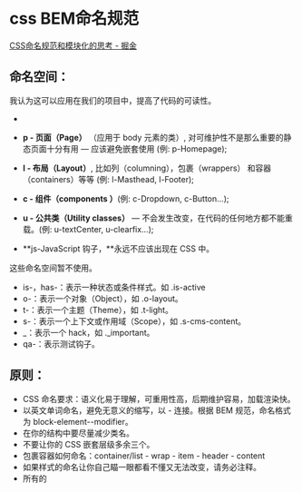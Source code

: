 # css BEM命名规范
[CSS命名规范和模块化的思考 - 掘金](https://juejin.cn/post/6844903736146395143)

## 命名空间：
我认为这可以应用在我们的项目中，提高了代码的可读性。

- 

- **p - 页面（Page）** （应用于 body 元素的类）, 对可维护性不是那么重要的静态页面十分有用 — 应该避免嵌套使用 (例: p-Homepage);
- **l - 布局（Layout）**, 比如列（columning），包裹（wrappers） 和容器（containers）等等 (例: l-Masthead, l-Footer);
- **c - 组件（components ）**(例: c-Dropdown, c-Button…);
- **u - 公共类（Utility classes）** — 不会发生改变，在代码的任何地方都不能重载。(例: u-textCenter, u-clearfix…);
- **js-JavaScript 钩子，**永远不应该出现在 CSS 中。

这些命名空间暂不使用。

- is-，has-：表示一种状态或条件样式。如 .is-active
- o-：表示一个对象（Object），如 .o-layout。
- t-：表示一个主题（Theme），如 .t-light。
- s-：表示一个上下文或作用域（Scope），如 .s-cms-content。
- _：表示一个 hack，如 ._important。
- qa-：表示测试钩子。
## 原则：

- CSS 命名要求：语义化易于理解，可重用性高，后期维护容易，加载渲染快。
- 以英文单词命名，避免无意义的缩写，以 - 连接。根据 BEM 规范，命名格式为 block-element--modifier。
- 在你的结构中要尽量减少类名。
- 不要让你的 CSS 嵌套层级多余三个。
- 包裹容器如何命名：container/list - wrap - item - header - content
-  如果样式的命名让你自己瞄一眼都看不懂又无法改变，请务必注释。
- 所有的 <template> 中的包裹的最高级唯一元素为 < article>，因为在 < article > 中标签可以自动补齐，<div > 不可以。
- 使用有意义的或通用的 ID 和 class 命名。ID 和 class 的命名应反映该元素的功能或使用通用名称，而不要用抽象的晦涩的命名。反映元素的使用目的是首选；使用通用名称代表该元素不表特定意义，与其同级元素无异，通常是用于辅助命名；使用功能性或通用的名称可以更适用于文档或模版变化的情况。



作者：彭薄
链接：https://juejin.cn/post/6844903736146395143
来源：稀土掘金
著作权归作者所有。商业转载请联系作者获得授权，非商业转载请注明出处。


---

作者：西南_张家辉
链接：[https://juejin.cn/post/6844903672162304013](https://juejin.cn/post/6844903672162304013)
来源：稀土掘金

## 1 什么是 BEM 命名规范

-  **B** - `Block` 一个独立的模块，一个本身就有意义的独立实体 比如：`header`、`menu`、`container`
**E** - `Element` 元素,块的一部分但是自身没有独立的含义 比如：`header title`、`container input`
**M** - `Modifier` 修饰符，块或者元素的一些状态或者属性标志 比如：`small`、`checked` 

### BEM使用

- 知道了`BEM`的基本概念后接下来就是使用了，上面我也说了，说白了`BEM`也就是把三个连接在一起组成一个`class`名,那怎么连接他们三呢？
- `BEM`提出的一个概念是用连接符号来表达,它并不规定必须用什么连接符,但规定用不同连接符做团队内约定区分BEM 3类元素。
- `B`其实可以理解成一个模块，就比如`Element`的`el-button`、`Ant Design`的`ant-btn`。
- `E`的连接用官方的方式就是块名称加两个下划线加元素名称构成（ `__` ）就比如`Element`的`el-radio__input`。
- `M`的连接用官方的方式就是`.block__elem--mod`，就比如`Element`的`el-button--small`、`vant`的`van-button--danger`。

### 总之
> -  中划线 ：仅作为连字符使用，表示某个块或者某个子元素的多单词之间的连接记号。

> __  双下划线：双下划线用来连接块和块的子元素

> _   单下划线：单下划线用来描述一个块或者块的子元素的一种状态

```css
.block {}

.block__element {}

.block--modifier {}
```

每一个块(block)名应该有一个命名空间（前缀）

- `block` 代表了更高级别的抽象或组件。
- `block__element` 代表 .block 的后代，用于形成一个完整的 .block 的整体。
- `block--modifier` 代表 .block 的不同状态或不同版本。

示例：
```html
<div class="article">
    <div class="article__body">
        <div class="tag"></div>
        <button class="article__button--primary"></button>
        <button class="article__button--success"></button>
    </div>
</div>
```

### 推荐写法和风格
```html
.form { }
.form--theme-xmas { }
.form--simple { }
.form__input { }
.form__submit { }
.form__submit--disabled { }

//对应的HTML结构如下：
<form class="form form--theme-xmas form--simple">
  <input class="form__input" type="text" />
  <input
    class="form__submit form__submit--disabled"
    type="submit" />
</form>
```

## 二、常用CSS辅助手册

### **1、常见class关键词**
布局类：header, footer, container, main, content, aside, page, section
包裹类：wrap, inner
区块类：region, block, box
结构类：hd, bd, ft, top, bottom, left, right, middle, col, row, grid, span
列表类：list, item, field
主次类：primary, secondary, sub, minor
大小类：s, m, l, xl, large, small
状态类：active, current, checked, hover, fail, success, warn, error, on, off
导航类：nav, prev, next, breadcrumb, forward, back, indicator, paging, first, last
交互类：tips, alert, modal, pop, panel, tabs, accordion, slide, scroll, overlay
星级类：rate, star
分割类：group, seperate, divider
等分类：full, half, third, quarter
表格类：table, tr, td, cell, row
图片类：img, thumbnail, original, album, gallery
语言类：cn, en
论坛类：forum, bbs, topic, post
方向类：up, down, left, right
其他语义类：btn, close, ok, cancel, switch; link, title, info, intro, more, icon; form, label, search, contact, phone, date, email, user; view, loading...

### 2、常用的CSS命名规则
头：header　　内容：content/container　　尾：footer　　导航：nav　　侧栏：sidebar
栏目：column　　页面外围控制整体布局宽度：wrapper　　左右中：left right center
登录条：loginbar　　标志：logo　　广告：banner　　页面主体：main　　热点：hot
新闻：news　　下载：download　　子导航：subnav　　菜单：menu
子菜单：submenu　　搜索：search　　友情链接：friendlink　　页脚：footer
版权：copyright　　滚动：scroll　　内容：content　　标签页：tab
文章列表：list　　提示信息：msg　　小技巧：tips　　栏目标题：title
加入：joinus　　指南：guild　　服务：service　　注册：regsiter
状态：status　　投票：vote　　合作伙伴：partner

#### (1)页面结构
容器: container　　页头：header　　内容：content/container
页面主体：main　　页尾：footer　　导航：nav
侧栏：sidebar　　栏目：column　　页面外围控制整体布局宽度：wrapper
左右中：left right center


#### (2)导航
导航：nav　　主导航：mainbav　　子导航：subnav
顶导航：topnav　　边导航：sidebar　　左导航：leftsidebar
右导航：rightsidebar　　菜单：menu　　子菜单：submenu
标题: title　　摘要: summary

#### (3)功能
标志：logo　　广告：banner　　登陆：login　　登录条：loginbar
注册：regsiter　　搜索：search　　功能区：shop
标题：title　　加入：joinus 　状态：status　　按钮：btn
滚动：scroll　　标签页：tab　　文章列表：list　　提示信息：msg
当前的: current　　小技巧：tips　　图标: icon　　注释：note
指南：guild　服务：service　　热点：hot　　新闻：news
下载：download　　投票：vote　　合作伙伴：partner
友情链接：link　　版权：copyright

### 3、**CSS样式表文件命名**
主要的 master.css
模块 module.css
基本共用 base.css
布局、版面 layout.css
主题 themes.css
专栏 columns.css
文字 font.css
表单 forms.css
补丁 mend.css
打印 print.css

### 4、修改类名-取名规范

**(1)颜色:使用颜色的名称或者16进制代码,如**
.red { color: red; }
.f60 { color: #f60; }
.ff8600 { color: #ff8600; }

**(2)字体大小,直接使用’font+字体大小’作为名称,如**
.font12px { font-size: 12px; }
.font9pt {font-size: 9pt; }

**(3)对齐样式,使用对齐目标的英文名称,如**
.left { float:left; }
.bottom { float:bottom; }

**(4)标题栏样式,使用’类别+功能’的方式命名,如**
.barnews { }
.barproduct { }
